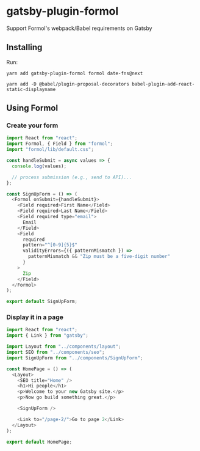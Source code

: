 # gatsby-plugin-formol

Support Formol's webpack/Babel requirements on Gatsby

## Installing

Run:

`yarn add gatsby-plugin-formol formol date-fns@next`

`yarn add -D @babel/plugin-proposal-decorators babel-plugin-add-react-static-displayname`

## Using Formol

### Create your form

```js
import React from "react";
import Formol, { Field } from "formol";
import "formol/lib/default.css";

const handleSubmit = async values => {
  console.log(values);

  // process submission (e.g., send to API)...
};

const SignUpForm = () => (
  <Formol onSubmit={handleSubmit}>
    <Field required>First Name</Field>
    <Field required>Last Name</Field>
    <Field required type="email">
      Email
    </Field>
    <Field
      required
      pattern="^[0-9]{5}$"
      validityErrors={({ patternMismatch }) =>
        patternMismatch && "Zip must be a five-digit number"
      }
    >
      Zip
    </Field>
  </Formol>
);

export default SignUpForm;
```

### Display it in a page

```js
import React from "react";
import { Link } from "gatsby";

import Layout from "../components/layout";
import SEO from "../components/seo";
import SignUpForm from "../components/SignUpForm";

const HomePage = () => (
  <Layout>
    <SEO title="Home" />
    <h1>Hi people</h1>
    <p>Welcome to your new Gatsby site.</p>
    <p>Now go build something great.</p>

    <SignUpForm />

    <Link to="/page-2/">Go to page 2</Link>
  </Layout>
);

export default HomePage;
```
